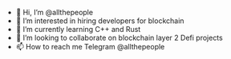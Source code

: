 - 👋 Hi, I’m @allthepeople
- 👀 I’m interested in hiring developers for blockchain
- 🌱 I’m currently learning C++ and Rust
- 💞️ I’m looking to collaborate on blockchain layer 2 Defi projects
- 📫 How to reach me Telegram @allthepeople

<!---
allthepeople/allthepeople is a ✨ special ✨ repository because its `README.md` (this file) appears on your GitHub profile.
You can click the Preview link to take a look at your changes.
--->
